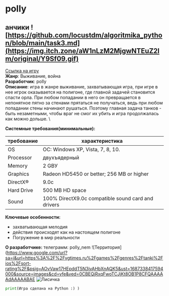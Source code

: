 # polly
## анчики ![https://github.com/locustdm/algoritmika_python/blob/main/task3.md](https://img.itch.zone/aW1nLzM2MjgwNTEuZ2lm/original/Y9Sf09.gif)
[Ссылка на игру]()\
**Жанр**: Выживание, война\
**Разработчик**: polly\
**Описание**: игра в жанре выживание, захватывающая игра, при игре в нее игрок оказывается на полигоне, где главной задачей становится спасти орла. При любом попадании в него он превращается в непонятное пятно за стенами прятаться не получаться, ведь при любом попадании стены начинают рушаться. Поэтому главная задача танков - быть незаметными, чтобы враг не смог их убить и игра продолжалась как можно дольше. \

**Системные требования(минимальные):**

|требование |характеристика                           |
|-          |-                                        |
|OS         |ОС: Windows XP, Vista, 7, 8, 10.    |
|Processor  |двухъядерный                       |
|Memory     | 2 GBУ                   |
|Graphics   |Radeon HD5450 or better; 256 MB or higher|
|DirectX®   |9.0c                                     |
|Hard Drive |500 MB HD space                          |
|Sound      |100% DirectX9.0c compatible sound card and drivers|

**Ключевые особенности:**
- захватывающая мелодия
- действия происходят как на настоящем полигоне
- Погружение в мир реальности

**О разработчике:**
телеграмм: polly_nem
![Территория](https://www.google.com/url?sa=i&url=https%3A%2F%2Fvgtimes.ru%2Fgames%2Fgenres%2Ftanki%2Fios%2Fsort-rating%2F&psig=AOvVaw17HEpddT5N3jvAHbXnAQK5&ust=1687338417594000&source=images&cd=vfe&ved=0CBEQjRxqFwoTCJjKt8OB1P8CFQAAAAAdAAAAABAE
![Лисичка](https://img.itch.zone/aW1nLzYwMzUzMzEuZ2lm/original/U36zqc.gif)
```python
print(Игра сделана на Python :) )
```
